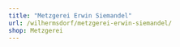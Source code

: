 ```yaml
---
title: "Metzgerei Erwin Siemandel"
url: /wilhermsdorf/metzgerei-erwin-siemandel/
shop: Metzgerei
---
```

